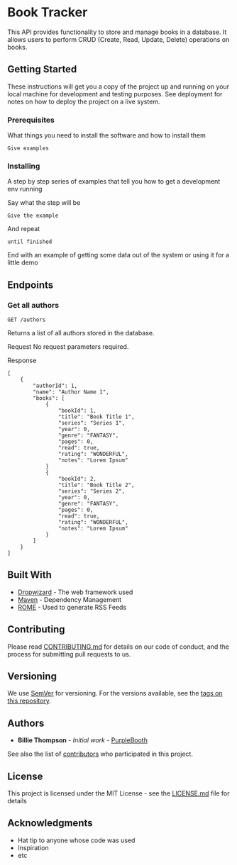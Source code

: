 # Book Tracker

This API provides functionality to store and manage books in a database. It allows users to perform CRUD (Create, Read, Update, Delete) operations on books.

## Getting Started

These instructions will get you a copy of the project up and running on your local machine for development and testing purposes. See deployment for notes on how to deploy the project on a live system.

### Prerequisites

What things you need to install the software and how to install them

```
Give examples
```

### Installing

A step by step series of examples that tell you how to get a development env running

Say what the step will be

```
Give the example
```

And repeat

```
until finished
```

End with an example of getting some data out of the system or using it for a little demo

## Endpoints

### Get all authors

```
GET /authors
```
Returns a list of all authors stored in the database.

Request
No request parameters required.

Response
```
[
    {
        "authorId": 1,
        "name": "Author Name 1",
        "books": [
            {
                "bookId": 1,
                "title": "Book Title 1",
                "series": "Series 1",
                "year": 0,
                "genre": "FANTASY",
                "pages": 0,
                "read": true,
                "rating": "WONDERFUL",
                "notes": "Lorem Ipsum"
            }
            {
                "bookId": 2,
                "title": "Book Title 2",
                "series": "Series 2",
                "year": 0,
                "genre": "FANTASY",
                "pages": 0,
                "read": true,
                "rating": "WONDERFUL",
                "notes": "Lorem Ipsum"
            }
        ]
    }
]
```


## Built With

* [Dropwizard](http://www.dropwizard.io/1.0.2/docs/) - The web framework used
* [Maven](https://maven.apache.org/) - Dependency Management
* [ROME](https://rometools.github.io/rome/) - Used to generate RSS Feeds

## Contributing

Please read [CONTRIBUTING.md](https://gist.github.com/PurpleBooth/b24679402957c63ec426) for details on our code of conduct, and the process for submitting pull requests to us.

## Versioning

We use [SemVer](http://semver.org/) for versioning. For the versions available, see the [tags on this repository](https://github.com/your/project/tags). 

## Authors

* **Billie Thompson** - *Initial work* - [PurpleBooth](https://github.com/PurpleBooth)

See also the list of [contributors](https://github.com/your/project/contributors) who participated in this project.

## License

This project is licensed under the MIT License - see the [LICENSE.md](LICENSE.md) file for details

## Acknowledgments

* Hat tip to anyone whose code was used
* Inspiration
* etc
